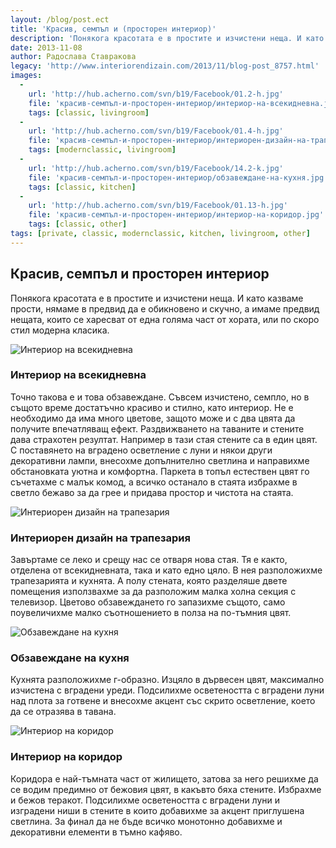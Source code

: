 ```yaml
---
layout: /blog/post.ect
title: 'Красив, семпъл и (просторен интериор)'
description: 'Понякога красотата е в простите и изчистени неща. И като казваме прости, нямаме в предвид да е обикновено и скучно, а имаме предвид нещата, които се харесват от една голяма част от хората, или по скоро стил модерна класика.'
date: 2013-11-08
author: Радослава Ставракова
legacy: 'http://www.interiorendizain.com/2013/11/blog-post_8757.html'
images:
  -
    url: 'http://hub.acherno.com/svn/b19/Facebook/01.2-h.jpg'
    file: 'красив-семпъл-и-просторен-интериор/интериор-на-всекидневна.jpg'
    tags: [classic, livingroom]
  -
    url: 'http://hub.acherno.com/svn/b19/Facebook/01.4-h.jpg'
    file: 'красив-семпъл-и-просторен-интериор/интериорен-дизайн-на-трапезария.jpg'
    tags: [modernclassic, livingroom]
  -
    url: 'http://hub.acherno.com/svn/b19/Facebook/14.2-k.jpg'
    file: 'красив-семпъл-и-просторен-интериор/обзавеждане-на-кухня.jpg'
    tags: [classic, kitchen]
  -
    url: 'http://hub.acherno.com/svn/b19/Facebook/01.13-h.jpg'
    file: 'красив-семпъл-и-просторен-интериор/интериор-на-коридор.jpg'
    tags: [classic, other]
tags: [private, classic, modernclassic, kitchen, livingroom, other]
---
```

## **Красив**, семпъл и **просторен интериор**
Понякога красотата е в простите и изчистени неща. И като казваме прости, нямаме в предвид да е обикновено и скучно, а имаме предвид нещата, които се харесват от една голяма част от хората, или по скоро стил модерна класика.

![Интериор на всекидневна](красив-семпъл-и-просторен-интериор/интериор-на-всекидневна.jpg)
### Интериор на **всекидневна**

Точно такова е и това обзавеждане. Съвсем изчистено, семпло, но в същото време достатъчно красиво и стилно, като интериор. Не е необходимо да има много цветове, защото може и с два цвята да получите впечатляващ ефект. Раздвижването на таваните и стените дава страхотен резултат. Например в тази стая стените са в един цвят. С поставянето на вградено осветление с луни и някои други декоративни лампи, внесохме допълнително светлина и направихме обстановката уютна и комфортна. Паркета в топъл естествен цвят го съчетахме с малък комод, а всичко останало в стаята избрахме в светло бежаво за да грее и придава простор и чистота на стаята.

![Интериорен дизайн на трапезария](красив-семпъл-и-просторен-интериор/интериорен-дизайн-на-трапезария.jpg)
### Интериорен дизайн на **трапезария**

Завъртаме се леко и срещу нас се отваря нова стая. Тя е както, отделена от всекидневната, така и като едно цяло. В нея разположихме трапезарията и кухнята. А полу стената, която разделяше двете помещения използвахме за да разположим малка холна секция с телевизор. Цветово обзавеждането го запазихме същото, само поувеличихме малко съотношението в полза на по-тъмния цвят.

![Обзавеждане на кухня](красив-семпъл-и-просторен-интериор/обзавеждане-на-кухня.jpg)
### Обзавеждане на **кухня**

Кухнята разположихме г-образно. Изцяло в дървесен цвят, максимално изчистена с вградени уреди. Подсилихме осветеността с вградени луни над плота за готвене и внесохме акцент със скрито осветление, което да се отразява в тавана.

![Интериор на коридор](красив-семпъл-и-просторен-интериор/интериор-на-коридор.jpg)
### Интериор на **коридор**

Коридора е най-тъмната част от жилището, затова за него решихме да се водим предимно от бежовия цвят, в какъвто бяха стените. Избрахме и бежов теракот. Подсилихме осветеността с вградени луни и изградени ниши в стените в които добавихме за акцент приглушена светлина. За финал да не бъде всичко монотонно добавихме и декоративни елементи в тъмно кафяво.